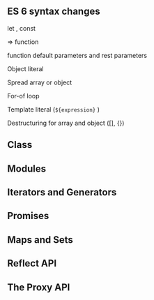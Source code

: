 ## ES 6 syntax changes
  let , const

  => function 

  function default parameters and rest parameters

  Object literal

  Spread array or object

  For-of loop

  Template literal (`${expression}` )

  Destructuring for array and object ([], {})

## Class

## Modules


## Iterators and Generators

## Promises

## Maps and Sets


## Reflect API

## The Proxy API




